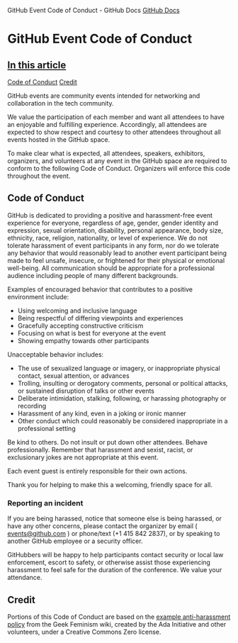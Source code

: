 GitHub Event Code of Conduct - GitHub Docs
[GitHub Docs](/en)

# GitHub Event Code of Conduct

## [In this article](/github/site-policy/github-event-code-of-conduct#in-this-article)
[Code of Conduct](#code-of-conduct)
[Credit](#credit)

GitHub events are community events intended for networking and collaboration in the tech community.

We value the participation of each member and want all attendees to have an enjoyable and fulfilling experience. Accordingly, all attendees are expected to show respect and courtesy to other attendees throughout all events hosted in the GitHub space.

To make clear what is expected, all attendees, speakers, exhibitors, organizers, and volunteers at any event in the GitHub space are required to conform to the following Code of Conduct. Organizers will enforce this code throughout the event.

## Code of Conduct

GitHub is dedicated to providing a positive and harassment-free event experience for everyone, regardless of age, gender, gender identity and expression, sexual orientation, disability, personal appearance, body size, ethnicity, race, religion, nationality, or level of experience. We do not tolerate harassment of event participants in any form, nor do we tolerate any behavior that would reasonably lead to another event participant being made to feel unsafe, insecure, or frightened for their physical or emotional well-being. All communication should be appropriate for a professional audience including people of many different backgrounds.

Examples of encouraged behavior that contributes to a positive environment include:

- Using welcoming and inclusive language
- Being respectful of differing viewpoints and experiences
- Gracefully accepting constructive criticism
- Focusing on what is best for everyone at the event
- Showing empathy towards other participants

Unacceptable behavior includes:

- The use of sexualized language or imagery, or inappropriate physical contact, sexual attention, or advances
- Trolling, insulting or derogatory comments, personal or political attacks, or sustained disruption of talks or other events
- Deliberate intimidation, stalking, following, or harassing photography or recording
- Harassment of any kind, even in a joking or ironic manner
- Other conduct which could reasonably be considered inappropriate in a professional setting

Be kind to others. Do not insult or put down other attendees. Behave professionally. Remember that harassment and sexist, racist, or exclusionary jokes are not appropriate at this event.

Each event guest is entirely responsible for their own actions.

Thank you for helping to make this a welcoming, friendly space for all.

### Reporting an incident

If you are being harassed, notice that someone else is being harassed, or have any other concerns, please contact the organizer by email (
[events@github.com](mailto:events@github.com)
) or phone/text (+1 415 842 2837), or by speaking to another GitHub employee or a security officer.

GitHubbers will be happy to help participants contact security or local law enforcement, escort to safety, or otherwise assist those experiencing harassment to feel safe for the duration of the conference. We value your attendance.

## Credit

Portions of this Code of Conduct are based on the
[example anti-harassment policy](https://geekfeminism.wikia.org/wiki/Conference_anti-harassment/Policy)
from the Geek Feminism wiki, created by the Ada Initiative and other volunteers, under a Creative Commons Zero license.
